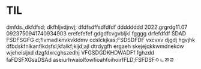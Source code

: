 # TIL
dmfds.,dkfdfsd;
dkfhljvdjnvj;
dfdfsdffsdfdfdf
dddddddd
2022.grgrdg11.07
0923750941740934903
erefefefef
gdgdfcvgvbljkl
fgggg
drfefdfdf
SDAD
FSDFSGFG
d;flvmadlknvkvkldmv
cdslckjkas;FSDSDFDF
vxcvxv
djgdj
hgvjhk
dfbdskfnlkanflkdsfsl;kfalkf;kljd;ajl
dtrdygfh
ergaeh
skejejqkkwmdnekow
wjeheisijxd
dzgfdxrcghszedhj
VFGSDGDKHDWADFf
fghzdd
faFDSFXGsaDSAd
aseiurhwaiolfowfioahfoihoirfFLD;FSFDSFㅇㄴㄻㄹ
